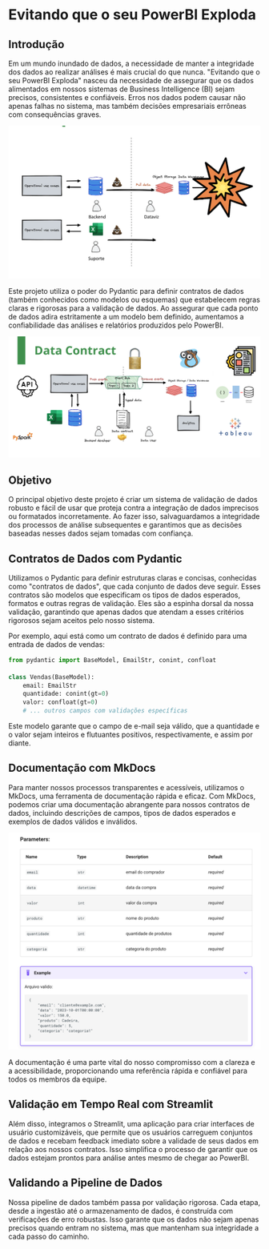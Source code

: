 # Evitando que o seu PowerBI Exploda

## Introdução

Em um mundo inundado de dados, a necessidade de manter a integridade dos dados ao realizar análises é mais crucial do que nunca. "Evitando que o seu PowerBI Exploda" nasceu da necessidade de assegurar que os dados alimentados em nossos sistemas de Business Intelligence (BI) sejam precisos, consistentes e confiáveis. Erros nos dados podem causar não apenas falhas no sistema, mas também decisões empresariais errôneas com consequências graves.

![arquitetura](static/arquitetura.png)

Este projeto utiliza o poder do Pydantic para definir contratos de dados (também conhecidos como modelos ou esquemas) que estabelecem regras claras e rigorosas para a validação de dados. Ao assegurar que cada ponto de dados adira estritamente a um modelo bem definido, aumentamos a confiabilidade das análises e relatórios produzidos pelo PowerBI.

![datacontract](static/datacontract.png)

## Objetivo

O principal objetivo deste projeto é criar um sistema de validação de dados robusto e fácil de usar que proteja contra a integração de dados imprecisos ou formatados incorretamente. Ao fazer isso, salvaguardamos a integridade dos processos de análise subsequentes e garantimos que as decisões baseadas nesses dados sejam tomadas com confiança.

## Contratos de Dados com Pydantic

Utilizamos o Pydantic para definir estruturas claras e concisas, conhecidas como "contratos de dados", que cada conjunto de dados deve seguir. Esses contratos são modelos que especificam os tipos de dados esperados, formatos e outras regras de validação. Eles são a espinha dorsal da nossa validação, garantindo que apenas dados que atendam a esses critérios rigorosos sejam aceitos pelo nosso sistema.

Por exemplo, aqui está como um contrato de dados é definido para uma entrada de dados de vendas:

```python
from pydantic import BaseModel, EmailStr, conint, confloat

class Vendas(BaseModel):
    email: EmailStr
    quantidade: conint(gt=0)
    valor: confloat(gt=0)
    # ... outros campos com validações específicas
```

Este modelo garante que o campo de e-mail seja válido, que a quantidade e o valor sejam inteiros e flutuantes positivos, respectivamente, e assim por diante.

## Documentação com MkDocs

Para manter nossos processos transparentes e acessíveis, utilizamos o MkDocs, uma ferramenta de documentação rápida e eficaz. Com MkDocs, podemos criar uma documentação abrangente para nossos contratos de dados, incluindo descrições de campos, tipos de dados esperados e exemplos de dados válidos e inválidos.

![docs](static/docs.png)

A documentação é uma parte vital do nosso compromisso com a clareza e a acessibilidade, proporcionando uma referência rápida e confiável para todos os membros da equipe.

## Validação em Tempo Real com Streamlit

Além disso, integramos o Streamlit, uma aplicação para criar interfaces de usuário customizáveis, que permite que os usuários carreguem conjuntos de dados e recebam feedback imediato sobre a validade de seus dados em relação aos nossos contratos. Isso simplifica o processo de garantir que os dados estejam prontos para análise antes mesmo de chegar ao PowerBI.

## Validando a Pipeline de Dados

Nossa pipeline de dados também passa por validação rigorosa. Cada etapa, desde a ingestão até o armazenamento de dados, é construída com verificações de erro robustas. Isso garante que os dados não sejam apenas precisos quando entram no sistema, mas que mantenham sua integridade a cada passo do caminho.